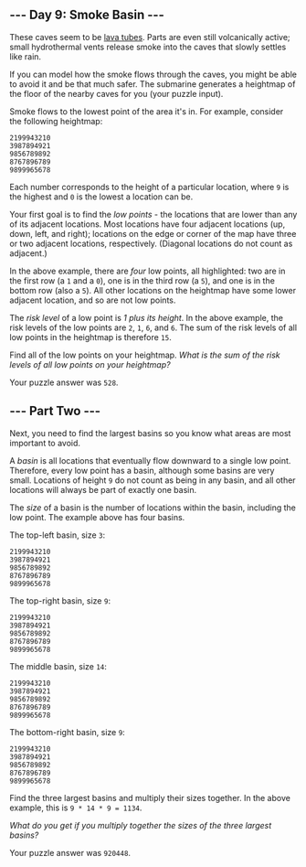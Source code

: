 ## \--- Day 9: Smoke Basin ---

These caves seem to be [lava
tubes](https://en.wikipedia.org/wiki/Lava_tube). Parts are even still
volcanically active; small hydrothermal vents release smoke into the
caves that slowly
<span title="This was originally going to be a puzzle about watersheds, but we&#39;re already under water.">settles
like rain</span>.

If you can model how the smoke flows through the caves, you might be
able to avoid it and be that much safer. The submarine generates a
heightmap of the floor of the nearby caves for you (your puzzle input).

Smoke flows to the lowest point of the area it's in. For example,
consider the following heightmap:

    2199943210
    3987894921
    9856789892
    8767896789
    9899965678

Each number corresponds to the height of a particular location, where
`9` is the highest and `0` is the lowest a location can be.

Your first goal is to find the *low points* - the locations that are
lower than any of its adjacent locations. Most locations have four
adjacent locations (up, down, left, and right); locations on the edge or
corner of the map have three or two adjacent locations, respectively.
(Diagonal locations do not count as adjacent.)

In the above example, there are *four* low points, all highlighted: two
are in the first row (a `1` and a `0`), one is in the third row (a `5`),
and one is in the bottom row (also a `5`). All other locations on the
heightmap have some lower adjacent location, and so are not low points.

The *risk level* of a low point is *1 plus its height*. In the above
example, the risk levels of the low points are `2`, `1`, `6`, and `6`.
The sum of the risk levels of all low points in the heightmap is
therefore `15`.

Find all of the low points on your heightmap. *What is the sum of the
risk levels of all low points on your heightmap?*

Your puzzle answer was `528`.

## \--- Part Two ---

Next, you need to find the largest basins so you know what areas are
most important to avoid.

A *basin* is all locations that eventually flow downward to a single low
point. Therefore, every low point has a basin, although some basins are
very small. Locations of height `9` do not count as being in any basin,
and all other locations will always be part of exactly one basin.

The *size* of a basin is the number of locations within the basin,
including the low point. The example above has four basins.

The top-left basin, size `3`:

    2199943210
    3987894921
    9856789892
    8767896789
    9899965678

The top-right basin, size `9`:

    2199943210
    3987894921
    9856789892
    8767896789
    9899965678

The middle basin, size `14`:

    2199943210
    3987894921
    9856789892
    8767896789
    9899965678

The bottom-right basin, size `9`:

    2199943210
    3987894921
    9856789892
    8767896789
    9899965678

Find the three largest basins and multiply their sizes together. In the
above example, this is `9 * 14 * 9 = 1134`.

*What do you get if you multiply together the sizes of the three largest
basins?*

Your puzzle answer was `920448`.


